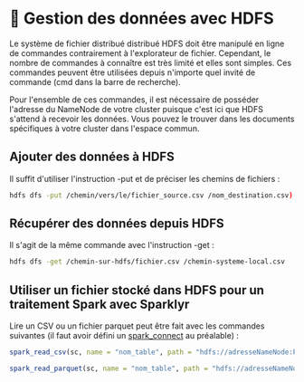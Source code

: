 # 🐘 Gestion des données avec HDFS

Le système de fichier distribué distribué HDFS doit être manipulé en ligne de commandes contrairement à l'explorateur de fichier. Cependant, le nombre de commandes à connaître est très limité et elles sont simples. Ces commandes peuvent être utilisées depuis n'importe quel invité de commande (cmd dans la barre de recherche).

Pour l'ensemble de ces commandes, il est nécessaire de posséder l'adresse du NameNode de votre cluster puisque c'est ici que HDFS s'attend à recevoir les données. Vous pouvez le trouver dans les documents spécifiques à votre cluster dans l'espace commun.

## Ajouter des données à HDFS

Il suffit d'utiliser l'instruction -put et de préciser les chemins de fichiers :

```bash
hdfs dfs -put /chemin/vers/le/fichier_source.csv /nom_destination.csv)
```

## Récupérer des données depuis HDFS

Il s'agit de la même commande avec l'instruction -get :

```bash
hdfs dfs -get /chemin-sur-hdfs/fichier.csv /chemin-systeme-local.csv
```

## Utiliser un fichier stocké dans HDFS pour un traitement Spark avec Sparklyr

Lire un CSV ou un fichier parquet peut être fait avec les commandes suivantes (il faut avoir défini un [spark\_connect](sparklyr-en-mode-cluster.md#adapter-la-configuration) au préalable) :&#x20;

```r
spark_read_csv(sc, name = "nom_table", path = "hdfs://adresseNameNode:Port/fichier.csv")
```

```r
spark_read_parquet(sc, name = "nom_table", path = "hdfs://adresseNameNode:Port/fichier.parquet")
```
